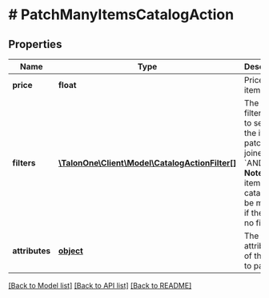 # # PatchManyItemsCatalogAction

## Properties

Name | Type | Description | Notes
------------ | ------------- | ------------- | -------------
**price** | **float** | Price of the item. | [optional] 
**filters** | [**\TalonOne\Client\Model\CatalogActionFilter[]**](CatalogActionFilter.md) | The list of filters used to select the items to patch, joined by &#x60;AND&#x60;.  **Note:** Every item in the catalog will be modified if there are no filters. | [optional] 
**attributes** | [**object**](.md) | The attributes of the items to patch. | [optional] 

[[Back to Model list]](../../README.md#documentation-for-models) [[Back to API list]](../../README.md#documentation-for-api-endpoints) [[Back to README]](../../README.md)


